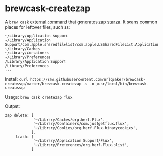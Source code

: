 # brewcask-createzap

A `brew cask` [external command](https://github.com/caskroom/homebrew-cask/blob/22009279693c55d7eb00f0b85b8b2f8b062fcd21/doc/hacking.md#external-commands) that generates [zap stanza](https://github.com/caskroom/homebrew-cask/blob/b9e51323b5593e2b46ef4f45c163e5fe25101079/doc/cask_language_reference/stanzas/zap.md). It scans common places for leftover files, such as:
```
~/Library/Application Support
~/Library/Application Support/com.apple.sharedfilelist/com.apple.LSSharedFileList.ApplicationRecentDocuments
~/Library/Caches
~/Library/Containers
~/Library/Preferences
/Library/Application Support
/Library/Preferences
...
```

Install: `curl https://raw.githubusercontent.com/nrlquaker/brewcask-createzap/master/brewcask-createzap -s -o /usr/local/bin/brewcask-createzap`

Usage: `brew cask createzap flux`

Output:
```
zap delete: [
             '~/Library/Caches/org.herf.Flux',
             '~/Library/Containers/com.justgetflux.flux',
             '~/Library/Cookies/org.herf.Flux.binarycookies',
            ],
     trash: [
             '~/Library/Application Support/Flux',
             '~/Library/Preferences/org.herf.Flux.plist',
            ]
```
